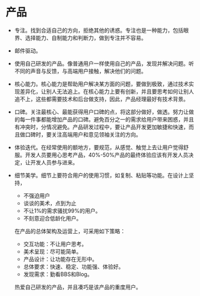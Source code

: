 # 产品
- 专注。找到合适自己的方向，拒绝其他的诱惑。专注也是一种能力，包括眼界、选择能力、自制能力和判断力，做到专注并不容易。

- 邮件驱动。

- 使用自己研发的产品。像普通用户一样使用自己的产品，发现并解决问题。听不同的声音与反馈，与高端用户接触，解决他们的问题。

- 核心能力。核心能力是帮助用户解决某方面的问题，要做到极致，通过技术实现差异化，让别人无法追上。在核心能力上要有创新，并且要思考如何让别人追不上，这些都需要技术和后台做支持，因此，产品经理最好有技术背景。

- 口碑。关注最核心、最能获得用户口碑的点，将这部分做好，做透。努力让做的每一件事都能增加产品的口碑。避免百分之一的需求给用户带来困惑，并且有冲突时，分情况避免。产品研发过程中，要让产品开发更加敏捷和快速，而且做口碑时，要关注高端用户和意见领袖关注的方向。

- 体验迭代。在经常使用的额地方，要规范，从感觉、触觉上去让用户觉得舒服。开发人员要用心思考产品，40%-50%产品的最终体验应该有开发人员决定，让开发人员参与进来。

- 细节美学。细节上要符合用户的使用习惯，如复制、粘贴等功能。在设计上坚持，

  - 不强迫用户
  - 谈谈的美术，点到为止
  - 不让1%的需求骚扰99%的用户。
  - 不刻意迎合低龄化用户。

  在产品的总体架构及运营上，可采用如下策略：

  - 交互功能：不让用户思考。
  - 美术呈现：尽可能简单。
  - 产品设计：让功能存在无形中。
  - 总体要求：快速、稳定、功能强、体验好。
  - 发现需求：勤看BBS和Blog。

  热爱自己研发的产品，并且凑巧是该产品的重度用户。

